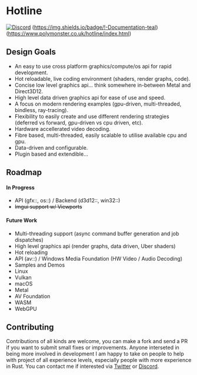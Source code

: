 # Hotline
[![Discord](https://img.shields.io/discord/807665639845789796.svg?label=&logo=discord&logoColor=ffffff&color=7389D8&labelColor=6A7EC2)](https://discord.gg/3yjXwJ8wJC) (https://img.shields.io/badge/!-Documentation-teal)(https://www.polymonster.co.uk/hotline/index.html)

## Design Goals
- An easy to use cross platform graphics/compute/os api for rapid development.
- Hot reloadable, live coding environment (shaders, render graphs, code).
- Concise low level graphics api... think somewhere in-between Metal and Direct3D12.
- High level data driven graphics api for ease of use and speed.
- A focus on modern rendering examples (gpu-driven, multi-threaded, bindless, ray-tracing).
- Flexibility to easily create and use different rendering strategies (deferred vs forward, gpu-driven vs cpu driven, etc).
- Hardware accellerated video decoding.
- Fibre based, multi-threaded, easily scalable to utilise available cpu and gpu.
- Data-driven and configurable.
- Plugin based and extendible...

## Roadmap

#### In Progress
- API (gfx::, os::) / Backend (d3d12::, win32::)
- ~~Imgui support w/ Viewports~~

#### Future Work
- Multi-threading support (async command buffer generation and job dispatches)
- High level graphics api (render graphs, data driven, Uber shaders)
- Hot reloading
- API (av::) / Windows Media Foundation (HW Video / Audio Decoding)
- Samples and Demos
- Linux
- Vulkan
- macOS
- Metal
- AV Foundation
- WASM
- WebGPU

## Contributing

Contributions of all kinds are welcome, you can make a fork and send a PR if you want to submit small fixes or improvements. Anyone interseted in being more involved in development I am happy to take on people to help with project of all experience levels, especially people with more experience in Rust. You can contact me if interested via [Twitter](twitter.com/polymonster) or [Discord](https://discord.com/invite/3yjXwJ8wJC).
 


